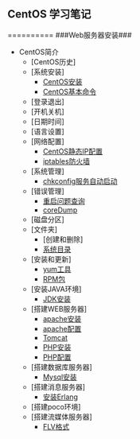 ## CentOS 学习笔记 ##
==========
###Web服务器安装###
- CentOS简介
	- [CentOS历史]
	- [系统安装]
		- [CentOS安装](centos.md)
		- [CentOS基本命令](basic.md)
	- [登录退出]
	- [开机关机]
	- [日期时间]
	- [语言设置]
	- [网络配置]
		- [CentOS静态IP配置](centosIp.md)
		- [iptables防火墙](iptables.md)
	- [系统管理]
		- [chkconfig服务自动启动](chkconfig.md)
	- [错误管理]
		- [重启问题查询](rebootCause.md)
		- [coreDump](coredump.md)
	- [磁盘分区]
	- [文件夹]
		- [创建和删除]
		- [系统目录](centosDirectory.md)
	- [安装和更新]
		- [yum工具](yum.md)
		- [RPM包](rpm.md)
	- [安装JAVA环境]
		- [JDK安装](jdk.md)
	- [搭建WEB服务器]
	 	- [apache安装](apache.md)
		- [apache配置](apacheConfig.md)  
		- [Tomcat](tomcat.md)
		- [PHP安装](php.md)
		- [PHP配置]()
	- [搭建数据库服务器]
		- [Mysql安装](mysql.md)
	- [搭建消息服务器]
		- [安装Erlang](erlang.md)
	- [搭建poco环境]
	- [搭建流媒体服务器]
		- [FLV格式](flvFormat.md)

